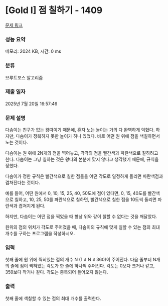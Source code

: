 # [Gold I] 점 칠하기 - 1409 

[문제 링크](https://www.acmicpc.net/problem/1409) 

### 성능 요약

메모리: 2024 KB, 시간: 0 ms

### 분류

브루트포스 알고리즘

### 제출 일자

2025년 7월 20일 16:57:46

### 문제 설명

<p>다솜이는 친구가 없는 왕따이기 때문에, 혼자 노는 놀이는 거의 다 완벽하게 익혔다. 하지만, 다솜이가 정복하지 못한 놀이가 하나 있었다. 바로 어떤 원 위에 점을 색칠하면서 노는 것이다.</p>

<p>다솜이는 원 위에 2N개의 점을 찍어놓고, 각각의 점을 빨간색과 파란색으로 칠하려고 한다. 다솜이는 그냥 칠하는 것은 왕따의 본분에 맞지 않다고 생각했기 때문에, 규칙을 정했다.</p>

<p>다솜이가 정한 규칙은 빨간색으로 칠한 점들을 어떤 각도로 일정하게 돌리면 파란색점과 겹쳐진다는 것이다.</p>

<p>예를 들어, 어떤 원에서 0, 10, 15, 25, 40, 50도에 점이 있다면, 0, 15, 40도를 빨간색으로 칠하고, 10, 25, 50를 파란색으로 칠하면, 빨간색으로 칠한 점을 10도씩 돌리면 파란색과 겹쳐지게 된다.</p>

<p>하지만, 다솜이는 어떤 점을 찍었을 때 항상 위와 같이 칠할 수 없다는 것을 깨달았다.</p>

<p>원위의 점의 위치가 각도로 주어졌을 때, 다솜이의 규칙에 맞게 칠할 수 있는 점의 최대 개수를 구하는 프로그램을 작성하시오. </p>

### 입력 

 <p>첫째 줄에 원 위에 찍혀있는 점의 개수 N (1 ≤ N ≤ 360)이 주어진다. 다음 줄부터 N개의 줄에 점이 찍혀있는 각도가 한 줄에 하나씩 주어진다. 각도는 0보다 크거나 같고, 359보다 작거나 같다. 각도는 중복되어 들어오지 않는다.</p>

### 출력 

 <p>첫째 줄에 색칠할 수 있는 점의 최대 개수를 출력한다.</p>

